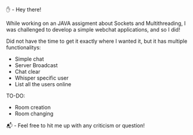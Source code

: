 ✋ - Hey there!

While working on an JAVA assigment about Sockets and Multithreading, I was challenged to develop a simple webchat applications, and so I did!

Did not have the time to get it exactly where I wanted it, but it has multiple functionalitys:
- Simple chat
- Server Broadcast
- Chat clear
- Whisper specific user
- List all the users online

TO-DO:
- Room creation
- Room changing

📬 - Feel free to hit me up with any criticism or question!

